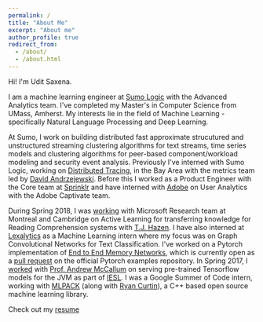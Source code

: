 ```yaml
---
permalink: /
title: "About Me"
excerpt: "About me"
author_profile: true
redirect_from: 
  - /about/
  - /about.html
---
```


Hi! I'm Udit Saxena. 

I am a machine learning engineer at [Sumo Logic](https://www.sumologic.com/) with the Advanced Analytics team.
I've completed my Master's in Computer Science from UMass, Amherst. My interests lie in the field of Machine Learning - specifically Natural Language Processing and Deep Learning.
    
At Sumo, I work on building distributed fast approximate strucutured and unstructured streaming clustering algorithms for text streams, time series models and clustering algorithms for peer-based component/workload modeling and security event analysis. 
Previously I've interned with Sumo Logic, working on [Distributed Tracing](http://opentracing.io/documentation/), in the Bay Area with the metrics team led by [David Andrzejewski](http://www.david-andrzejewski.com/).
Before this I worked as a Product Engineer with the Core team at [Sprinklr](http://www.sprinklr.com) and have interned with [Adobe](http://www.adobe.com/in/) on User Analytics with the Adobe Captivate team.
    
During Spring 2018, I was [working](https://drive.google.com/open?id=1tzyhlQBIzi2rBTOM0YclZEZV-IN6fqNM) with Microsoft Research team at Montreal and Cambridge on Active Learning for transferring knowledge for Reading Comprehension systems with [T.J. Hazen](https://www.linkedin.com/in/timothy-j-hazen-9897682/). 
I have also interned at [Lexalytics](https://www.lexalytics.com/) as a Machine Learning intern where my focus was on Graph Convolutional Networks for Text Classification.
I've worked on a Pytorch implementation of [End to End Memory Networks](http://arxiv.org/abs/1503.08895), which is currently open as a [pull request](https://github.com/pytorch/examples/pull/191) on the official Pytorch examples repository. 
In Spring 2017, I [worked](https://github.com/iesl/factorie-tf-model-serve) with [Prof. Andrew McCallum](https://people.cs.umass.edu/~mccallum/) on serving pre-trained Tensorflow models for the JVM as part of [IESL](http://www.iesl.cs.umass.edu/).
I was a Google Summer of Code intern, working with [MLPACK](https://github.com/mlpack/mlpack) (along with [Ryan Curtin](http://www.ratml.org/)), a C++ based open source machine learning library.

Check out my [resume](https://drive.google.com/file/d/1YphxEd36Yi_Y_Zu-Pk3MQjzAKvcejeao/view?usp=sharing)